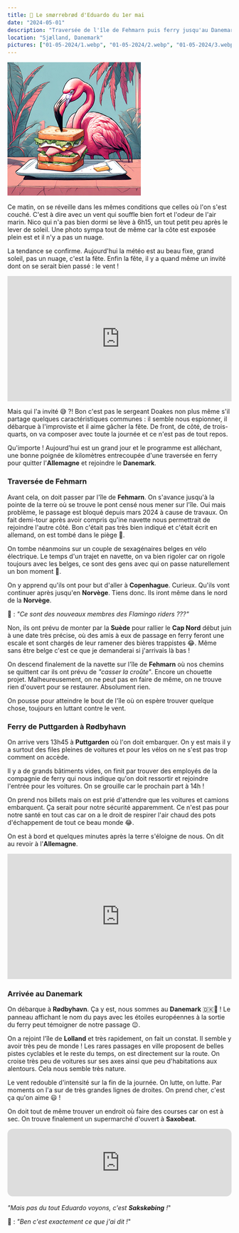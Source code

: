 ```yaml
---
title: 🥪 Le smørrebrød d'Eduardo du 1er mai
date: "2024-05-01"
description: "Traversée de l'île de Fehmarn puis ferry jusqu'au Danemark !"
location: "Sjælland, Danemark"
pictures: ["01-05-2024/1.webp", "01-05-2024/2.webp", "01-05-2024/3.webp", "01-05-2024/4.webp", "01-05-2024/5.webp", "01-05-2024/6.webp", "01-05-2024/7.webp", "01-05-2024/8.webp"]
---
```


![Smorrebrod d'Eduardo](../smorrebrod_eduardo.png)

Ce matin, on se réveille dans les mêmes conditions que celles où l'on s'est couché. C'est à dire avec un 
vent qui souffle bien fort et l'odeur de l'air marin. Nico qui n'a pas bien dormi se lève à 6h15, un tout petit peu après le lever de soleil. Une photo sympa tout de même car la côte est exposée plein est et il n'y a pas un nuage.

La tendance se confirme. Aujourd'hui la météo est au beau fixe, grand soleil, pas un nuage, c'est la fête. Enfin la fête, il y a quand même un invité dont on se serait bien passé : le vent !

<div style="width: 100%; height: 0; position: relative; padding-bottom: 56%;"><iframe src="https://giphy.com/embed/w1DMLb3tU5rUc" style="top: 0; left: 0; width: 100%; height: 100%; position: absolute; border: 0;" allowfullscreen scrolling="no" allow="encrypted-media;" class="giphy-embed"></iframe></div>

Mais qui l'a invité 😅 ?! Bon c'est pas le sergeant Doakes non plus même s'il partage quelques caractéristiques communes : il semble nous espionner, il débarque à l'improviste et il aime gâcher la fête. De front, de côté, de trois-quarts, on va composer avec toute la journée et ce n'est pas de tout repos.

Qu'importe ! Aujourd'hui est un grand jour et le programme est alléchant, une bonne poignée de kilomètres entrecoupée d'une traversée en ferry pour quitter l'**Allemagne** et rejoindre le **Danemark**.

### Traversée de Fehmarn
Avant cela, on doit passer par l'île de **Fehmarn**. On s'avance jusqu'à la pointe de la terre où se trouve le pont censé nous mener sur l'île. Oui mais problème, le passage est bloqué depuis mars 2024 à cause de travaux. On fait demi-tour après avoir compris qu'ine navette nous permettrait de rejoindre l'autre côté. Bon c'était pas très bien indiqué et c'était écrit en allemand, on est tombé dans le piège 🤔.

On tombe néanmoins sur un couple de sexagénaires belges en vélo électrique. Le temps d'un trajet en navette, on va bien rigoler car on rigole toujours avec les belges, ce sont des gens avec qui on passe naturellement un bon moment 🥰.

On y apprend qu'ils ont pour but d'aller à **Copenhague**. Curieux. Qu'ils vont continuer après jusqu'en **Norvège**. Tiens donc. Ils iront même dans le nord de la **Norvège**. 

🦩 : *"Ce sont des nouveaux membres des Flamingo riders ???"*

Non, ils ont prévu de monter par la **Suède** pour rallier le **Cap Nord** début juin à une date très précise, où des amis à eux de passage en ferry feront une escale et sont chargés de leur ramener des bières trappistes 😂. Même sans être belge c'est ce que je demanderai si j'arrivais là bas !

On descend finalement de la navette sur l'île de **Fehmarn** où nos chemins se quittent car ils ont prévu de *"casser la croûte*". Encore un chouette projet. Malheureusement, on ne peut pas en faire de même, on ne trouve rien d'ouvert pour se restaurer. Absolument rien. 

On pousse pour atteindre le bout de l'île où on espère trouver quelque chose, toujours en luttant contre le vent. 

### Ferry de Puttgarden à Rødbyhavn

On arrive vers 13h45 à **Puttgarden** où l'on doit embarquer. On y est mais il y a surtout des files pleines de voitures et pour les vélos on ne s'est pas trop comment on accède. 

Il y a de grands bâtiments vides, on finit par trouver des employés de la compagnie de ferry qui nous indique qu'on doit ressortir et rejoindre l'entrée pour les voitures. On se grouille car le prochain part à 14h !

On prend nos billets mais on est prié d'attendre que les voitures et camions embarquent. Ça serait pour notre sécurité apparemment. Ce n'est pas pour notre santé en tout cas car on a le droit de respirer l'air chaud des pots d'échappement de tout ce beau monde 😂.

On est à bord et quelques minutes après la terre s'éloigne de nous. On dit au revoir à l'**Allemagne**.

<div style="width: 100%; height: 0; position: relative; padding-bottom: 56%;"><iframe src="https://giphy.com/embed/vFKqnCdLPNOKc" style="top: 0; left: 0; width: 100%; height: 100%; position: absolute; border: 0;" allowfullscreen scrolling="no" allow="encrypted-media;" class="giphy-embed"></iframe></div>

### Arrivée au Danemark

On débarque à **Rødbyhavn**. Ça y est, nous sommes au **Danemark** 🇩🇰🥳 ! Le panneau affichant le nom du pays avec les étoiles européennes à la sortie du ferry peut témoigner de notre passage 😉.

On a rejoint l'île de **Lolland** et très rapidement, on fait un constat. Il semble y avoir très peu de monde ! Les rares passages en ville proposent de belles pistes cyclables et le reste du temps, on est directement sur la route. On croise très peu de voitures sur ses axes ainsi que peu d'habitations aux alentours. Cela nous semble très nature.

Le vent redouble d'intensité sur la fin de la journée. On lutte, on lutte. Par moments on l'a sur de très grandes lignes de droites. On prend cher, c'est ça qu'on aime 😃 !

On doit tout de même trouver un endroit où faire des courses car on est à sec. On trouve finalement un supermarché d'ouvert à **Saxobeat**.

<iframe style="border-radius:12px" src="https://open.spotify.com/embed/track/5jFl5BpJEqAOAlj3mMXBy0?utm_source=generator" width="100%" height="152" frameBorder="0" allow="autoplay; clipboard-write; encrypted-media; picture-in-picture" loading="lazy"></iframe>

*"Mais pas du tout Eduardo voyons, c'est **Sakskøbing** !*"

🦩 : *"Ben c'est exactement ce que j'ai dit !*"
